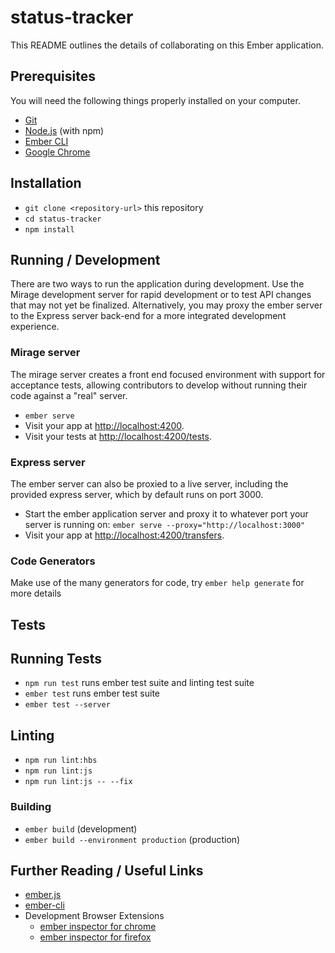 # status-tracker

This README outlines the details of collaborating on this Ember application.

## Prerequisites

You will need the following things properly installed on your computer.

* [Git](https://git-scm.com/)
* [Node.js](https://nodejs.org/) (with npm)
* [Ember CLI](https://ember-cli.com/)
* [Google Chrome](https://google.com/chrome/)

## Installation

* `git clone <repository-url>` this repository
* `cd status-tracker`
* `npm install`

## Running / Development

There are two ways to run the application during development.  Use the Mirage development server for rapid development or to test API changes that may not yet be finalized.  Alternatively, you may proxy the ember server to the Express server back-end for a more integrated development experience.

### Mirage server

The mirage server creates a front end focused environment with support for acceptance tests, allowing contributors to develop without running their code against a "real" server.

* `ember serve`
* Visit your app at [http://localhost:4200](http://localhost:4200/transfers).
* Visit your tests at [http://localhost:4200/tests](http://localhost:4200/tests).

### Express server

The ember server can also be proxied to a live server, including the provided express server, which by default runs on port 3000.

* Start the ember application server and proxy it to whatever port your server is running on: `ember serve --proxy="http://localhost:3000"`
* Visit your app at [http://localhost:4200/transfers](http://localhost:4200).

### Code Generators

Make use of the many generators for code, try `ember help generate` for more details

## Tests

## Running Tests

* `npm run test` runs ember test suite and linting test suite
* `ember test` runs ember test suite
* `ember test --server`

## Linting

* `npm run lint:hbs`
* `npm run lint:js`
* `npm run lint:js -- --fix`

### Building

* `ember build` (development)
* `ember build --environment production` (production)

## Further Reading / Useful Links

* [ember.js](https://emberjs.com/)
* [ember-cli](https://ember-cli.com/)
* Development Browser Extensions
  * [ember inspector for chrome](https://chrome.google.com/webstore/detail/ember-inspector/bmdblncegkenkacieihfhpjfppoconhi)
  * [ember inspector for firefox](https://addons.mozilla.org/en-US/firefox/addon/ember-inspector/)

